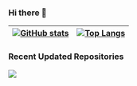 ### Hi there 👋

|[![GitHub stats](https://github-readme-stats.vercel.app/api?username=mofengboy&&show_icons=true&include_all_commits=true&hide_border=true)](https://github.com/anuraghazra/github-readme-stats) | [![Top Langs](https://github-readme-stats.vercel.app/api/top-langs/?username=mofengboy&layout=compact&hide_border=true&hide=html,css)](https://github.com/anuraghazra/github-readme-stats) |
| ------ |------ |


### Recent Updated Repositories

[![](https://github-readme-stats.vercel.app/api/pin/?username=mofengboy&repo=Chain-of-all-beings)](https://github.com/mofengboy/Chain-of-all-beings)


<!--
**mofengboy/mofengboy** is a ✨ _special_ ✨ repository because its `README.md` (this file) appears on your GitHub profile.

Here are some ideas to get you started:

- 🔭 I’m currently working on ...
- 🌱 I’m currently learning ...
- 👯 I’m looking to collaborate on ...
- 🤔 I’m looking for help with ...
- 💬 Ask me about ...
- 📫 How to reach me: ...
- 😄 Pronouns: ...
- ⚡ Fun fact: ...
-->
